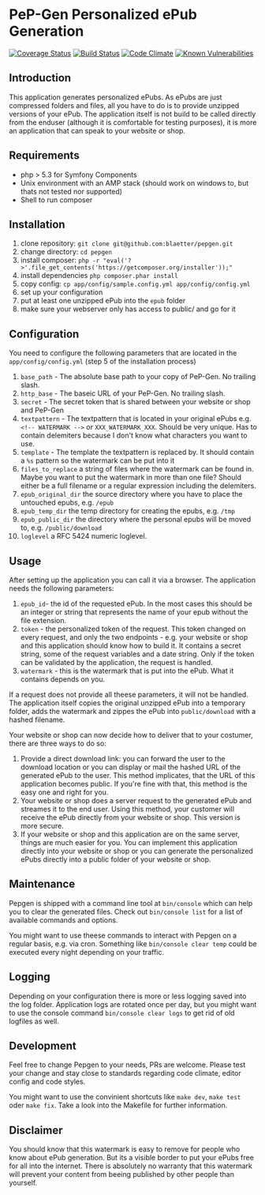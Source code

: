 # PeP-Gen Personalized ePub Generation

[![Coverage Status](https://coveralls.io/repos/github/blaetter/pepgen/badge.svg)](https://coveralls.io/github/blaetter/pepgen)
[![Build Status](https://travis-ci.org/blaetter/pepgen.svg)](https://travis-ci.org/blaetter/pepgen)
[![Code Climate](https://codeclimate.com/github/blaetter/pepgen/badges/gpa.svg)](https://codeclimate.com/github/blaetter/pepgen)
[![Known Vulnerabilities](https://snyk.io/test/github/blaetter/pepgen/badge.svg?targetFile=composer.lock)](https://snyk.io/test/github/blaetter/pepgen?targetFile=composer.lock)

## Introduction

This application generates personalized ePubs. As ePubs are just compressed folders and files, all you have to do is to provide unzipped versions of your ePub. The application itself is not build to be called directly from the enduser (although it is comfortable for testing purposes), it is more an application that can speak to your website or shop.

## Requirements

* php > 5.3 for Symfony Components
* Unix environment with an AMP stack (should work on windows to, but thats not tested nor supported)
* Shell to run composer

## Installation

1. clone repository: `git clone git@github.com:blaetter/pepgen.git`
2. change directory: `cd pepgen`
3. install composer: `php -r "eval('?>'.file_get_contents('https://getcomposer.org/installer'));"`
4. install dependencies `php composer.phar install`
5. copy config: `cp app/config/sample.config.yml app/config/config.yml`
6. set up your configuration
7. put at least one unzipped ePub into the `epub` folder
8. make sure your webserver only has access to public/ and go for it

## Configuration

You need to configure the following parameters that are located in the `app/config/config.yml` (step 5 of the installation process)

1. `base_path` - The absolute base path to your copy of PeP-Gen. No trailing slash.
2. `http_base` - The baseic URL of your PeP-Gen. No trailing slash.
3. `secret` - The secret token that is shared between your website or shop and PeP-Gen
4. `textpattern` - The textpattern that is located in your original ePubs e.g. `<!-- WATERMARK -->` or `XXX_WATERMARK_XXX`. Should be very unique. Has to contain delemiters because I don't know what characters you want to use.
5. `template` - The template the textpattern is replaced by. It should contain a `%s` pattern so the watermark can be put into it
6. `files_to_replace` a string of files where the watermark can be found in. Maybe you want to put the watermark in more than one file? Should either be a full filename or a regular expression including the delemiters.
7. `epub_original_dir` the source directory where you have to place the untouched epubs, e.g. `/epub`
8. `epub_temp_dir` the temp directory for creating the epubs, e.g. `/tmp`
9. `epub_public_dir` the directory where the personal epubs will be moved to, e.g. `/public/download`
10. `loglevel` a RFC 5424 numeric loglevel.

## Usage

After setting up the application you can call it via a browser. The application needs the following parameters:

1. `epub_id`- the id of the requested ePub. In the most cases this should be an integer or string that represents the name of your epub without the file extension.
2. `token` - the personalized token of the request. This token changed on every request, and only the two endpoints - e.g. your website or shop and this application should know how to build it. It contains a secret string, some of the request variables and a date string. Only if the token can be validated by the application, the request is handled.
3. `watermark` - this is the watermark that is put into the ePub. What it contains depends on you.

If a request does not provide all theese parameters, it will not be handled. The application itself copies the original unzipped ePub into a temporary folder, adds the watermark and zippes the ePub into `public/download` with a hashed filename.

Your website or shop can now decide how to deliver that to your costumer, there are three ways to do so:

1. Provide a direct download link: you can forward the user to the download location or you can display or mail the hashed URL of the generated ePub to the user. This method implicates, that the URL of this application becomes public. If you're fine with that, this method is the easy one and right for you.
2. Your website or shop does a server request to the generated ePub and streames it to the end user. Using this method, your customer will receive the ePub directly from your website or shop. This version is more secure.
3. If your website or shop and this application are on the same server, things are much easier for you. You can implement this application directly into your website or shop or you can generate the personalized ePubs directly into a public folder of your website or shop.

## Maintenance

Pepgen is shipped with a command line tool at `bin/console` which can help you to clear the generated files. Check out `bin/console list` for a list of available commands and options.

You might want to use theese commands to interact with Pepgen on a regular basis, e.g. via cron. Something like `bin/console clear temp` could be executed every night depending on your traffic.

## Logging

Depending on your configuration there is more or less logging saved into the log folder. Application logs are rotated once per day, but you might want to use the console command `bin/console clear logs` to get rid of old logfiles as well.

## Development

Feel free to change Pepgen to your needs, PRs are welcome. Please test your change and stay close to standards regarding code climate, editor config and code styles.

You might want to use the convinient shortcuts like `make dev`, `make test` oder `make fix`. Take a look into the Makefile for further information.

## Disclaimer

You should know that this watermark is easy to remove for people who know about ePub generation. But its a visible border to put your ePubs free for all into the internet. There is absolutely no warranty that this watermark will prevent your content from beeing published by other people than yourself.
